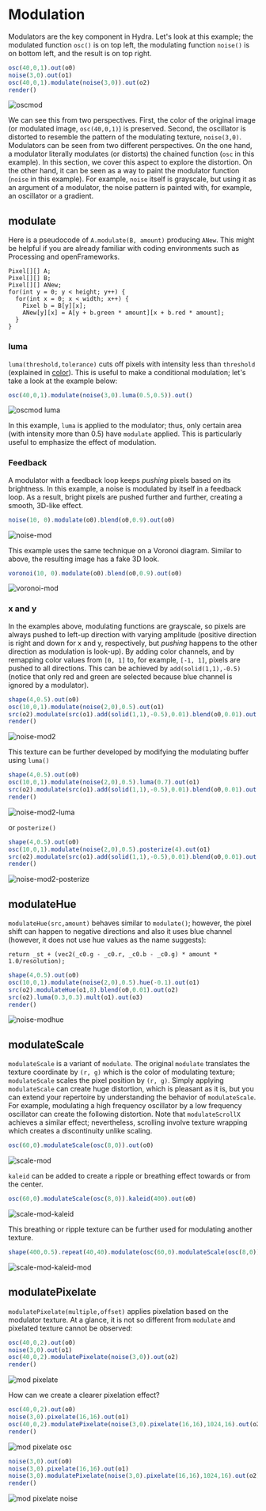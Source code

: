 Modulation
========

Modulators are the key component in Hydra. Let's look at this example; the modulated function `osc()` is on top left, the modulating function `noise()` is on bottom left, and the result is on top right.

```javascript
osc(40,0,1).out(o0)
noise(3,0).out(o1)
osc(40,0,1).modulate(noise(3,0)).out(o2)
render()
```

![oscmod](images/oscmod.png)

We can see this from two perspectives. First, the color of the original image (or modulated image, `osc(40,0,1)`) is preserved. Second, the oscillator is distorted to resemble the pattern of the modulating texture, `noise(3,0)`. Modulators can be seen from two different perspectives. On the one hand, a modulator literally modulates (or distorts) the chained function (`osc` in this example). In this section, we cover this aspect to explore the distortion. On the other hand, it can be seen as a way to paint the modulator function (`noise` in this example). For example, `noise` itself is grayscale, but using it as an argument of a modulator, the noise pattern is painted with, for example, an oscillator or a gradient.

modulate
--------

Here is a pseudocode of `A.modulate(B, amount)` producing `ANew`. This might be helpful if you are already familiar with coding environments such as Processing and openFrameworks.

```clike
Pixel[][] A;
Pixel[][] B;
Pixel[][] ANew;
for(int y = 0; y < height; y++) {
  for(int x = 0; x < width; x++) {
    Pixel b = B[y][x];
    ANew[y][x] = A[y + b.green * amount][x + b.red * amount];
  }  
}
```

### luma

`luma(threshold,tolerance)` cuts off pixels with intensity less than `threshold` (explained in [color](colors#luma)). This is useful to make a conditional modulation; let's take a look at the example below:

```javascript
osc(40,0,1).modulate(noise(3,0).luma(0.5,0.5)).out()
```

![oscmod luma](images/oscmod-luma.png)

In this example, `luma` is applied to the modulator; thus, only certain area (with intensity more than 0.5) have `modulate` applied. This is particularly useful to emphasize the effect of modulation.


### Feedback

A modulator with a feedback loop keeps *pushing* pixels based on its brightness. In this example, a noise is modulated by itself in a feedback loop. As a result, bright pixels are pushed further and further, creating a smooth, 3D-like effect.

```javascript
noise(10, 0).modulate(o0).blend(o0,0.9).out(o0)
```

![noise-mod](images/noisemod.png)

This example uses the same technique on a Voronoi diagram. Similar to above, the resulting image has a fake 3D look.

```javascript
voronoi(10, 0).modulate(o0).blend(o0,0.9).out(o0)
```

![voronoi-mod](images/voronoimod.png)

### x and y

In the examples above, modulating functions are grayscale, so pixels are always pushed to left-up direction with varying amplitude (positive direction is right and down for x and y, respectively, but *pushing* happens to the other direction as modulation is look-up). By adding color channels, and by remapping color values from `[0, 1]` to, for example, `[-1, 1]`, pixels are pushed to all directions. This can be achieved by `add(solid(1,1),-0.5)` (notice that only red and green are selected because blue channel is ignored by a modulator).

```javascript
shape(4,0.5).out(o0)
osc(10,0,1).modulate(noise(2,0),0.5).out(o1)
src(o2).modulate(src(o1).add(solid(1,1),-0.5),0.01).blend(o0,0.01).out(o2)
render()
```

![noise-mod2](images/noisemod2.png)

This texture can be further developed by modifying the modulating buffer using `luma()`

```javascript
shape(4,0.5).out(o0)
osc(10,0,1).modulate(noise(2,0),0.5).luma(0.7).out(o1)
src(o2).modulate(src(o1).add(solid(1,1),-0.5),0.01).blend(o0,0.01).out(o2)
render()
```

![noise-mod2-luma](images/noisemod2luma.png)

or `posterize()`

```javascript
shape(4,0.5).out(o0)
osc(10,0,1).modulate(noise(2,0),0.5).posterize(4).out(o1)
src(o2).modulate(src(o1).add(solid(1,1),-0.5),0.01).blend(o0,0.01).out(o2)
render()
```

![noise-mod2-posterize](images/noisemod2posterize.png)

modulateHue
--------

`modulateHue(src,amount)` behaves similar to `modulate()`; however, the pixel shift can happen to negative directions and also it uses blue channel (however, it does not use hue values as the name suggests):

```clike
return _st + (vec2(_c0.g - _c0.r, _c0.b - _c0.g) * amount * 1.0/resolution);
```

```javascript
shape(4,0.5).out(o0)
osc(10,0,1).modulate(noise(2,0),0.5).hue(-0.1).out(o1)
src(o2).modulateHue(o1,8).blend(o0,0.01).out(o2)
src(o2).luma(0.3,0.3).mult(o1).out(o3)
render()
```

![noise-modhue](images/noisemodhue.png)

modulateScale
--------

`modulateScale` is a variant of `modulate`. The original `modulate` translates the texture coordinate by `(r, g)` which is the color of modulating texture; `modulateScale` scales the pixel position by `(r, g)`. Simply applying `modulateScale` can create huge distortion, which is pleasant as it is, but you can extend your repertoire by understanding the behavior of `modulateScale`. For example, modulating a high frequency oscillator by a low frequency oscillator can create the following distortion. Note that `modulateScrollX` achieves a similar effect; nevertheless, scrolling involve texture wrapping which creates a discontinuity unlike scaling.

```javascript
osc(60,0).modulateScale(osc(8,0)).out(o0)
```

![scale-mod](images/oscmodscale.png)

`kaleid` can be added to create a ripple or breathing effect towards or from the center.

```javascript
osc(60,0).modulateScale(osc(8,0)).kaleid(400).out(o0)
```

![scale-mod-kaleid](images/oscmodscalekaleid.png)

This breathing or ripple texture can be further used for modulating another texture.

```javascript
shape(400,0.5).repeat(40,40).modulate(osc(60,0).modulateScale(osc(8,0)).kaleid(400),0.02).out(o0)
```

![scale-mod-kaleid-mod](images/oscmodscalekaleidmod.png)

modulatePixelate
--------

`modulatePixelate(multiple,offset)` applies pixelation based on the modulator texture. At a glance, it is not so different from `modulate` and pixelated texture cannot be observed:

```javascript
osc(40,0,2).out(o0)
noise(3,0).out(o1)
osc(40,0,2).modulatePixelate(noise(3,0)).out(o2)
render()
```

![mod pixelate](images/mod-pixelate.png)

How can we create a clearer pixelation effect?

```javascript
osc(40,0,2).out(o0)
noise(3,0).pixelate(16,16).out(o1)
osc(40,0,2).modulatePixelate(noise(3,0).pixelate(16,16),1024,16).out(o2)
render()
```

![mod pixelate osc](images/mod-pixelate-osc.png)

```javascript
noise(3,0).out(o0)
noise(3,0).pixelate(16,16).out(o1)
noise(3,0).modulatePixelate(noise(3,0).pixelate(16,16),1024,16).out(o2)
render()
```

![mod pixelate noise](images/mod-pixelate-noise.png)
